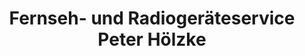 ---
title: "Fernseh- und Radiogeräteservice Peter Hölzke"
url: /allstedt/fernseh-und-radiogeraeteservice-peter-hoelzke/
shop: Elektronik
---